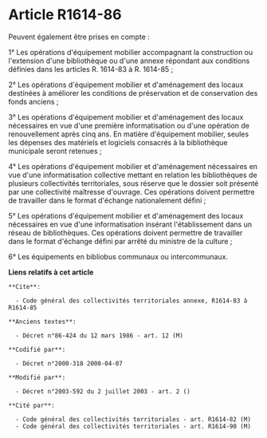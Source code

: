 # Article R1614-86

Peuvent également être prises en compte :

1° Les opérations d'équipement mobilier accompagnant la construction ou l'extension d'une bibliothèque ou d'une annexe
répondant aux conditions définies dans les articles R. 1614-83 à R. 1614-85 ;

2° Les opérations d'équipement mobilier et d'aménagement des locaux destinées à améliorer les conditions de préservation et
de conservation des fonds anciens ;

3° Les opérations d'équipement mobilier et d'aménagement des locaux nécessaires en vue d'une première informatisation ou
d'une opération de renouvellement après cinq ans. En matière d'équipement mobilier, seules les dépenses des matériels et
logiciels consacrés à la bibliothèque municipale seront retenues ;

4° Les opérations d'équipement mobilier et d'aménagement nécessaires en vue d'une informatisation collective mettant en
relation les bibliothèques de plusieurs collectivités territoriales, sous réserve que le dossier soit présenté par une
collectivité maîtresse d'ouvrage. Ces opérations doivent permettre de travailler dans le format d'échange nationalement
défini ;

5° Les opérations d'équipement mobilier et d'aménagement des locaux nécessaires en vue d'une informatisation insérant
l'établissement dans un réseau de bibliothèques. Ces opérations doivent permettre de travailler dans le format d'échange
défini par arrêté du ministre de la culture ;

6° Les équipements en bibliobus communaux ou intercommunaux.

**Liens relatifs à cet article**

	**Cite**:

	  - Code général des collectivités territoriales annexe, R1614-83 à R1614-85

	**Anciens textes**:

	  - Décret n°86-424 du 12 mars 1986 - art. 12 (M)

	**Codifié par**:

	  - Décret n°2000-318 2000-04-07

	**Modifié par**:

	  - Décret n°2003-592 du 2 juillet 2003 - art. 2 ()

	**Cité par**:

	  - Code général des collectivités territoriales - art. R1614-82 (M)
	  - Code général des collectivités territoriales - art. R1614-90 (M)
